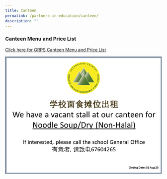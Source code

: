 ```yaml
---
title: Canteen
permalink: /partners-in-education/canteen/
description: ""
---
```

### **Canteen Menu and Price List**

[Click here for GRPS Canteen Menu and Price List](https://drive.google.com/file/d/1bPrNx9GkvrS3g0dQAbNC-JrUo7Bp1308/view?usp=share_link)


![](/images/Partners%20in%20Education/canteenvacancystall4.jpg)
